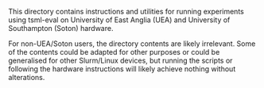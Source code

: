 This directory contains instructions and utilities for running experiments using
tsml-eval on University of East Anglia (UEA) and University of Southampton (Soton)
hardware.

For non-UEA/Soton users, the directory contents are likely irrelevant.
Some of the contents could be adapted for other purposes or could be generalised
for other Slurm/Linux devices, but running the scripts or following the hardware
instructions will likely achieve nothing without alterations.
